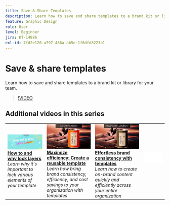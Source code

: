 ```yaml
---
title: Save & Share Templates
description: Learn how to save and share templates to a brand kit or library for your team
feature: Graphic Design
role: User
level: Beginner
jira: KT-14886
exl-id: 7fd2e120-a797-466a-ab5e-1f6dfd8223a1
---
```

# Save & share templates

Learn how to save and share templates to a brand kit or library for your team.

>[!VIDEO](https://video.tv.adobe.com/v/3427098?quality=12&learn=on&hidetitle=true)

## Additional videos in this series

<table style="table-layout:fixed">
<tr>
    <td>
        <a href="lock-layers.md">
            <img alt="How to and why lock layers" src="assets/lock-layers.png" />
        </a>
        <div>
            <a href="lock-layers.md"><strong>How to and why lock layers</strong></a>
            </div>
            <em>Learn why it's important to lock various elements of your template</em>
            <br>
    </td>
    <td>
         <a href="create-templates.md">
            <img alt="Maximize efficiency: Create a reusable template" src="assets/create-template.png" />
         </a>
         <div>
         <a href="create-templates.md"><strong>Maximize efficiency: Create a reusable template</strong></a>
         </div>
         <em>Learn how bring brand consistency, efficiency, and cost savings to your organization with templates</em>
         <br>
   </td>
    <td>
         <a href="use-templates.md">
            <img alt="Effortless brand consistency with templates" src="assets/use-templates.png" />
         </a>
         <div>
         <a href="use-templates.md"><strong>Effortless brand consistency with templates</strong></a>
         </div>
         <em>Learn how to create on-brand content quickly and efficiently across your entire organization</em>
         <br>
   </td>
    <td>
      <img alt="Spacer" src="../assets/Whitespacer.png" />
      <div>
      <br>
    </td>
</tr>
</table>
